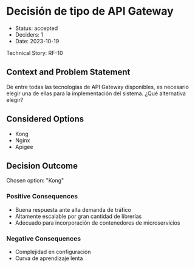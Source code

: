 # Decisión de tipo de API Gateway

* Status: accepted
* Deciders: 1
* Date: 2023-10-19

Technical Story: RF-10

## Context and Problem Statement

De entre todas las tecnologías de API Gateway disponibles, es necesario elegir una de ellas para la implementación del sistema. ¿Qué alternativa elegir?

## Considered Options

* Kong
* Nginx
* Apigee

## Decision Outcome

Chosen option: "Kong"

### Positive Consequences

* Buena respuesta ante alta demanda de tráfico
* Altamente escalable por gran cantidad de librerías
* Adecuado para incorporación de contenedores de microservicios

### Negative Consequences

* Complejidad en configuración
* Curva de aprendizaje lenta
